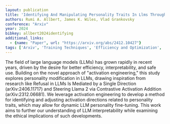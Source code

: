 ```yaml
---
layout: publication
title: 'Identifying And Manipulating Personality Traits In Llms Through Activation Engineering'
authors: Rumi A. Allbert, James K. Wiles, Vlad Grankovsky
conference: "Arxiv"
year: 2024
bibkey: allbert2024identifying
additional_links:
  - {name: "Paper", url: "https://arxiv.org/abs/2412.10427"}
tags: ['Arxiv', 'Training Techniques', 'Efficiency and Optimization', 'Tools', 'RAG', 'Pretraining Methods', 'Ethics and Bias', 'Fine-Tuning', 'Interpretability and Explainability']
---
```

The field of large language models (LLMs) has grown rapidly in recent years,
driven by the desire for better efficiency, interpretability, and safe use.
Building on the novel approach of "activation engineering," this study explores
personality modification in LLMs, drawing inspiration from research like
Refusal in LLMs Is Mediated by a Single Direction (arXiv:2406.11717) and
Steering Llama 2 via Contrastive Activation Addition (arXiv:2312.06681). We
leverage activation engineering to develop a method for identifying and
adjusting activation directions related to personality traits, which may allow
for dynamic LLM personality fine-tuning. This work aims to further our
understanding of LLM interpretability while examining the ethical implications
of such developments.
